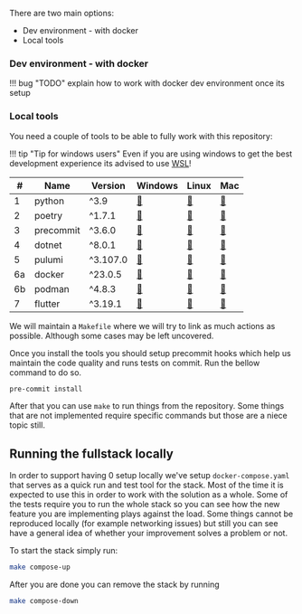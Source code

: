 There are two main options:

* Dev environment - with docker
* Local tools

### Dev environment - with docker

!!! bug "TODO"
    explain how to work with docker dev environment once its setup

### Local tools
You need a couple of tools to be able to fully work with this repository:

!!! tip "Tip for windows users"
    Even if you are using windows to get the best development experience its advised to use [WSL](https://learn.microsoft.com/en-us/windows/wsl/install)!

| # | Name | Version | Windows | Linux | Mac |
|---|------|---------|---------|-------|-----|
| 1 | python | ^3.9 | [🔗](https://www.python.org/downloads/windows/) | [🔗](https://www.python.org/downloads/source/) | [🔗](https://www.python.org/downloads/macos/) |
| 2 | poetry | ^1.7.1 | [🔗](https://python-poetry.org/docs/#installing-with-the-official-installer) | [🔗](https://python-poetry.org/docs/#installing-with-the-official-installer) | [🔗](https://python-poetry.org/docs/#installing-with-the-official-installer) |
| 3 | precommit | ^3.6.0 | [🔗](https://pre-commit.com/#install) | [🔗](https://pre-commit.com/#install) | [🔗](https://pre-commit.com/#install) |
| 4 | dotnet | ^8.0.1 | [🔗](https://dotnet.microsoft.com/en-us/download) | [🔗](https://dotnet.microsoft.com/en-us/download) | [🔗](https://dotnet.microsoft.com/en-us/download) |
| 5 | pulumi | ^3.107.0 | [🔗](https://www.pulumi.com/docs/clouds/aws/get-started/begin/#install-pulumi) | [🔗](https://www.pulumi.com/docs/clouds/aws/get-started/begin/#install-pulumi) | [🔗](https://www.pulumi.com/docs/clouds/aws/get-started/begin/#install-pulumi) |
| 6a | docker | ^23.0.5 | [🔗](https://docs.docker.com/desktop/install/windows-install/) | [🔗](https://docs.docker.com/desktop/install/linux-install/) | [🔗](https://docs.docker.com/desktop/install/mac-install/) |
| 6b | podman | ^4.8.3 | [🔗](https://podman.io/docs/installation#windows) | [🔗](https://podman.io/docs/installation#installing-on-linux) | [🔗](https://podman.io/docs/installation#macos) |
| 7 | flutter | ^3.19.1 | [🔗](https://docs.flutter.dev/get-started/install/windows) | [🔗](https://docs.flutter.dev/get-started/install/linux) | [🔗](https://docs.flutter.dev/get-started/install/macos) |

We will maintain a `Makefile` where we will try to link as much actions as possible. Although some cases may be left uncovered.

Once you install the tools you should setup precommit hooks which help us maintain the code quality and runs tests on commit. Run the bellow command to do so.
```bash
pre-commit install
```

After that you can use `make` to run things from the repository. Some things that are not implemented require specific commands but those are a niece topic still.

## Running the fullstack locally

In order to support having 0 setup locally we've setup `docker-compose.yaml` that serves as a quick run and test tool for the stack. Most of the time it is expected to use this in order to work with the solution as a whole. Some of the tests require you to run the whole stack so you can see how the new feature you are implementing plays against the load. Some things cannot be reproduced locally (for example networking issues) but still you can see have a general idea of whether your improvement solves a problem or not.

To start the stack simply run:
```bash
make compose-up
```
After you are done you can remove the stack by running
```bash
make compose-down
```
